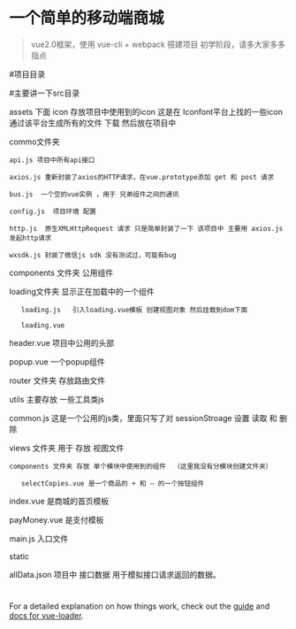 # 一个简单的移动端商城

> vue2.0框架，使用 vue-cli + webpack 搭建项目 初学阶段，请多大家多多指点 

#项目目录

#主要讲一下src目录

 assets 下面 icon 存放项目中使用到的icon 这是在 Iconfont平台上找的一些icon 通过该平台生成所有的文件 下载 然后放在项目中

commo文件夹 

    api.js 项目中所有api接口

    axios.js 重新封装了axios的HTTP请求，在vue.prototype添加 get 和 post 请求

    bus.js  一个空的vue实例 ，用于 兄弟组件之间的通讯
    
    config.js  项目环境 配置
    
    http.js  原生XMLHttpRequest 请求 只是简单封装了一下 该项目中 主要用 axios.js 发起http请求

    wxsdk.js 封装了微信js sdk 没有测试过，可能有bug

 components 文件夹 公用组件

   loading文件夹 显示正在加载中的一个组件

       loading.js   引入loading.vue模板 创建视图对象 然后挂载到dom下面
    
       loading.vue

   header.vue  项目中公用的头部

   popup.vue  一个popup组件
 
 router 文件夹 存放路由文件

 utils 主要存放 一些工具类js

   common.js 这是一个公用的js类，里面只写了对 sessionStroage 设置 读取 和 删除
 
 views 文件夹 用于 存放 视图文件

    components 文件夹 存放 单个模块中使用到的组件  （这里我没有分模块创建文件夹）
       
       selectCopies.vue 是一个商品的 + 和 — 的一个按钮组件 
   
   index.vue  是商城的首页模板
   
   payMoney.vue 是支付模板

 main.js  入口文件

 static
   
   allData.json  项目中 接口数据 用于模拟接口请求返回的数据。
# 


For a detailed explanation on how things work, check out the [guide](http://vuejs-templates.github.io/webpack/) and [docs for vue-loader](http://vuejs.github.io/vue-loader).

